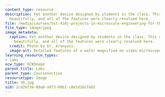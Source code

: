 ```yaml
---
content_type: resource
description: Yet another device designed by students in the class. This one came out
  beautifully, and all of the features were clearly resolved here.
file: /media/courses/hst-410j-projects-in-microscale-engineering-for-the-life-sciences-spring-2007/2cd26f360da8a97300b2c8e1d16c7a02_36.jpg
file_type: image/jpeg
image_metadata:
  caption: Yet another device designed by students in the class. This one came out
    beautifully, and all of the features were clearly resolved here.
  credit: Photo by Dr. Aranyosi.
  image-alt: Detailed features of a wafer magnified on video microscope screen.
learning_resource_types:
- Labs
ocw_type: OCWImage
parent_title: Labs
parent_type: CourseSection
resourcetype: Image
title: 36.jpg
uid: 2cd26f36-0da8-a973-00b2-c8e1d16c7a02
---
```

